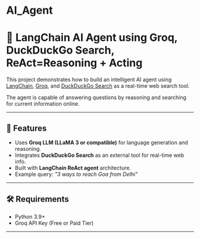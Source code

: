 # AI_Agent

# 🧠 LangChain AI Agent using Groq, DuckDuckGo Search, ReAct=Reasoning + Acting

This project demonstrates how to build an intelligent AI agent using [LangChain](https://github.com/langchain-ai/langchain), [Groq](https://groq.com), and [DuckDuckGo Search](https://duckduckgo.com/) as a real-time web search tool.

The agent is capable of answering questions by reasoning and searching for current information online.

---

## 🚀 Features

- Uses **Groq LLM (LLaMA 3 or compatible)** for language generation and reasoning.
- Integrates **DuckDuckGo Search** as an external tool for real-time web info.
- Built with **LangChain ReAct agent** architecture.
- Example query: *"3 ways to reach Goa from Delhi"*

---

## 🛠️ Requirements

- Python 3.9+
- Groq API Key (Free or Paid Tier)

---

